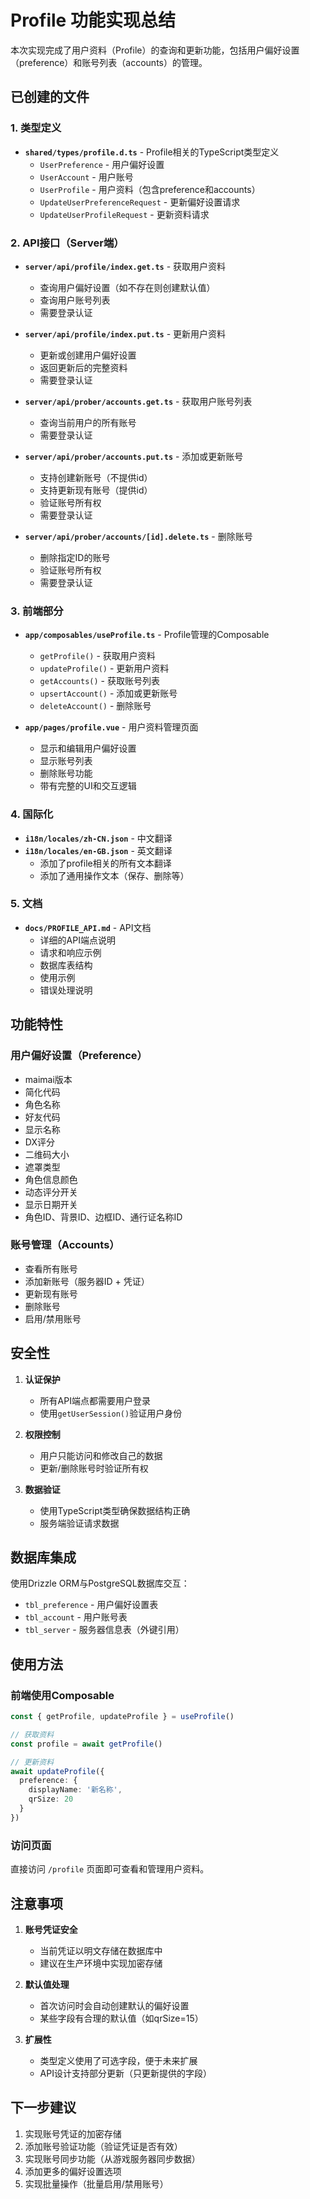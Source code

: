 # Profile 功能实现总结

本次实现完成了用户资料（Profile）的查询和更新功能，包括用户偏好设置（preference）和账号列表（accounts）的管理。

## 已创建的文件

### 1. 类型定义
- **`shared/types/profile.d.ts`** - Profile相关的TypeScript类型定义
  - `UserPreference` - 用户偏好设置
  - `UserAccount` - 用户账号
  - `UserProfile` - 用户资料（包含preference和accounts）
  - `UpdateUserPreferenceRequest` - 更新偏好设置请求
  - `UpdateUserProfileRequest` - 更新资料请求

### 2. API接口（Server端）
- **`server/api/profile/index.get.ts`** - 获取用户资料
  - 查询用户偏好设置（如不存在则创建默认值）
  - 查询用户账号列表
  - 需要登录认证
  
- **`server/api/profile/index.put.ts`** - 更新用户资料
  - 更新或创建用户偏好设置
  - 返回更新后的完整资料
  - 需要登录认证

- **`server/api/prober/accounts.get.ts`** - 获取用户账号列表
  - 查询当前用户的所有账号
  - 需要登录认证

- **`server/api/prober/accounts.put.ts`** - 添加或更新账号
  - 支持创建新账号（不提供id）
  - 支持更新现有账号（提供id）
  - 验证账号所有权
  - 需要登录认证

- **`server/api/prober/accounts/[id].delete.ts`** - 删除账号
  - 删除指定ID的账号
  - 验证账号所有权
  - 需要登录认证

### 3. 前端部分
- **`app/composables/useProfile.ts`** - Profile管理的Composable
  - `getProfile()` - 获取用户资料
  - `updateProfile()` - 更新用户资料
  - `getAccounts()` - 获取账号列表
  - `upsertAccount()` - 添加或更新账号
  - `deleteAccount()` - 删除账号

- **`app/pages/profile.vue`** - 用户资料管理页面
  - 显示和编辑用户偏好设置
  - 显示账号列表
  - 删除账号功能
  - 带有完整的UI和交互逻辑

### 4. 国际化
- **`i18n/locales/zh-CN.json`** - 中文翻译
- **`i18n/locales/en-GB.json`** - 英文翻译
  - 添加了profile相关的所有文本翻译
  - 添加了通用操作文本（保存、删除等）

### 5. 文档
- **`docs/PROFILE_API.md`** - API文档
  - 详细的API端点说明
  - 请求和响应示例
  - 数据库表结构
  - 使用示例
  - 错误处理说明

## 功能特性

### 用户偏好设置（Preference）
- maimai版本
- 简化代码
- 角色名称
- 好友代码
- 显示名称
- DX评分
- 二维码大小
- 遮罩类型
- 角色信息颜色
- 动态评分开关
- 显示日期开关
- 角色ID、背景ID、边框ID、通行证名称ID

### 账号管理（Accounts）
- 查看所有账号
- 添加新账号（服务器ID + 凭证）
- 更新现有账号
- 删除账号
- 启用/禁用账号

## 安全性

1. **认证保护**
   - 所有API端点都需要用户登录
   - 使用`getUserSession()`验证用户身份

2. **权限控制**
   - 用户只能访问和修改自己的数据
   - 更新/删除账号时验证所有权

3. **数据验证**
   - 使用TypeScript类型确保数据结构正确
   - 服务端验证请求数据

## 数据库集成

使用Drizzle ORM与PostgreSQL数据库交互：
- `tbl_preference` - 用户偏好设置表
- `tbl_account` - 用户账号表
- `tbl_server` - 服务器信息表（外键引用）

## 使用方法

### 前端使用Composable
```typescript
const { getProfile, updateProfile } = useProfile()

// 获取资料
const profile = await getProfile()

// 更新资料
await updateProfile({
  preference: {
    displayName: '新名称',
    qrSize: 20
  }
})
```

### 访问页面
直接访问 `/profile` 页面即可查看和管理用户资料。

## 注意事项

1. **账号凭证安全**
   - 当前凭证以明文存储在数据库中
   - 建议在生产环境中实现加密存储

2. **默认值处理**
   - 首次访问时会自动创建默认的偏好设置
   - 某些字段有合理的默认值（如qrSize=15）

3. **扩展性**
   - 类型定义使用了可选字段，便于未来扩展
   - API设计支持部分更新（只更新提供的字段）

## 下一步建议

1. 实现账号凭证的加密存储
2. 添加账号验证功能（验证凭证是否有效）
3. 实现账号同步功能（从游戏服务器同步数据）
4. 添加更多的偏好设置选项
5. 实现批量操作（批量启用/禁用账号）
